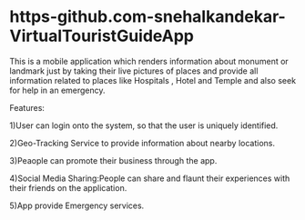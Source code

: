 # https-github.com-snehalkandekar-VirtualTouristGuideApp
This is a mobile application which renders information about monument or landmark just by taking their live pictures of places and provide all information related to places like Hospitals , Hotel and Temple and also seek for help in an emergency.


Features:

1)User can login onto the system, so that the user is uniquely identified.

2)Geo-Tracking Service to provide information about nearby locations.

3)Peaople can promote their business through the app.

4)Social Media Sharing:People can share and flaunt their experiences with their friends on the application.

5)App provide Emergency services.






